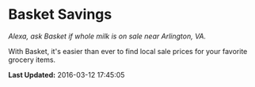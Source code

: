 # Basket Savings
*Alexa, ask Basket if whole milk is on sale near Arlington, VA.*

With Basket, it's easier than ever to find local sale prices for your favorite grocery items.

**Last Updated:** 2016-03-12 17:45:05